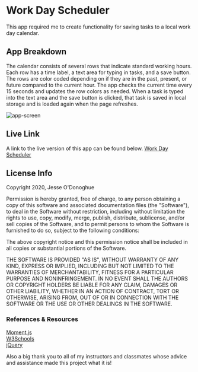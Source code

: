 # Work Day Scheduler
This app required me to create functionality for saving tasks to a local work day calendar.

## App Breakdown
The calendar consists of several rows that indicate standard working hours. Each row has a time label, a text area for typing in tasks, and a save button. The rows are color coded depending on if they are in the past, present, or future compared to the current hour. The app checks the current time every 15 seconds and updates the row colors as needed. When a task is typed into the text area and the save button is clicked, that task is saved in local storage and is loaded again when the page refreshes.

![app-screen](https://user-images.githubusercontent.com/66024509/88501165-ad700600-cf98-11ea-963d-e9941667f4a6.png)

## Live Link
A link to the live version of this app can be found below. 
[Work Day Scheduler](https://jesseodonoghue.github.io/work-day-scheduler/)

## License Info
Copyright 2020, Jesse O'Donoghue

Permission is hereby granted, free of charge, to any person obtaining a copy of this software and associated documentation files (the "Software"), to deal in the Software without restriction, including without limitation the rights to use, copy, modify, merge, publish, distribute, sublicense, and/or sell copies of the Software, and to permit persons to whom the Software is furnished to do so, subject to the following conditions:

The above copyright notice and this permission notice shall be included in all copies or substantial portions of the Software.

THE SOFTWARE IS PROVIDED "AS IS", WITHOUT WARRANTY OF ANY KIND, EXPRESS OR IMPLIED, INCLUDING BUT NOT LIMITED TO THE WARRANTIES OF MERCHANTABILITY, FITNESS FOR A PARTICULAR PURPOSE AND NONINFRINGEMENT. IN NO EVENT SHALL THE AUTHORS OR COPYRIGHT HOLDERS BE LIABLE FOR ANY CLAIM, DAMAGES OR OTHER LIABILITY, WHETHER IN AN ACTION OF CONTRACT, TORT OR OTHERWISE, ARISING FROM, OUT OF OR IN CONNECTION WITH THE SOFTWARE OR THE USE OR OTHER DEALINGS IN THE SOFTWARE.

### References & Resources
[Moment.js](https://momentjs.com/)    
[W3Schools](https://w3schools.com)    
[jQuery](https://jquery.com/)   

Also a big thank you to all of my instructors and classmates whose advice and assistance made this project what it is!
